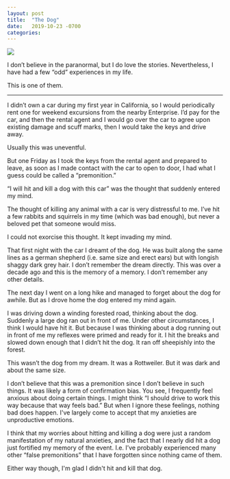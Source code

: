 ```yaml
---
layout: post
title:  "The Dog"
date:   2019-10-23 -0700
categories:
---
```

![](/mysteries/images/TheDog.jpg)

I don’t believe in the paranormal, but I do love the stories.  Nevertheless, I have had a few “odd” experiences in my life.

This is one of them.

----

I didn’t own a car during my first year in California, so I would periodically rent one for weekend excursions from the nearby Enterprise.  I’d pay for the car, and then the rental agent and I would go over the car to agree upon existing damage and scuff marks, then I would take the keys and drive away.

Usually this was uneventful.

But one Friday as I took the keys from the rental agent and prepared to leave, as soon as I made contact with the car to open to door, I had what I guess could be called a “premonition.”

“I will hit and kill a dog with this car” was the thought that suddenly entered my mind.

The thought of killing any animal with a car is very distressful to me.  I’ve hit a few rabbits and squirrels in my time (which was bad enough), but never a beloved pet that someone would miss.

I could not exorcise this thought.  It kept invading my mind.

That first night with the car I dreamt of the dog.  He was built along the same lines as a german shepherd (i.e. same size and erect ears) but with longish shaggy dark grey hair.  I don’t remember the dream directly.  This was over a decade ago and this is the memory of a memory.  I don’t remember any other details.

The next day I went on a long hike and managed to forget about the dog for awhile.  But as I drove home the dog entered my mind again.

I was driving down a winding forested road, thinking about the dog.  Suddenly a large dog ran out in front of me.  Under other circumstances, I think I would have hit it.  But because I was thinking about a dog running out in front of me my reflexes were primed and ready for it.  I hit the breaks and slowed down enough that I didn’t hit the dog.  It ran off sheepishly into the forest.

This wasn’t the dog from my dream.  It was a Rottweiler.  But it was dark and about the same size.

I don’t believe that this was a premonition since I don’t believe in such things.  It was likely a form of confirmation bias.  You see, I frequently feel anxious about doing certain things.  I might think “I should drive to work this way because that way feels bad.”  But when I ignore these feelings, nothing bad does happen.  I've largely come to accept that my anxieties are unproductive emotions.

I think that my worries about hitting and killing a dog were just a random manifestation of my natural anxieties, and the fact that I nearly did hit a dog just fortified my memory of the event.  I.e. I’ve probably experienced many other “false premonitions” that I have forgotten since nothing came of them.

Either way though, I'm glad I didn't hit and kill that dog.